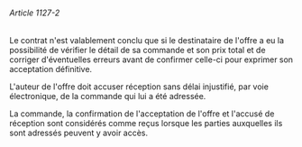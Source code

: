 ###### Article 1127-2

Le contrat n'est valablement conclu que si le destinataire de l'offre a eu la possibilité de vérifier le détail de sa commande et son prix total et de corriger d'éventuelles erreurs avant de confirmer celle-ci pour exprimer son acceptation définitive.

L'auteur de l'offre doit accuser réception sans délai injustifié, par voie électronique, de la commande qui lui a été adressée.

La commande, la confirmation de l'acceptation de l'offre et l'accusé de réception sont considérés comme reçus lorsque les parties auxquelles ils sont adressés peuvent y avoir accès.

